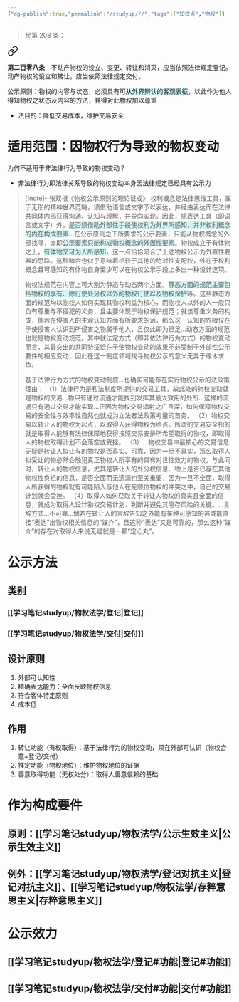 ```yaml
---
{"dg-publish":true,"permalink":"/studyup///","tags":["知识点","物权"]}
---
```


>民第 208 条：
<div class="transclusion internal-embed is-loaded"><a class="markdown-embed-link" href="/////#t208" aria-label="Open link"><svg xmlns="http://www.w3.org/2000/svg" width="24" height="24" viewBox="0 0 24 24" fill="none" stroke="currentColor" stroke-width="2" stroke-linecap="round" stroke-linejoin="round" class="svg-icon lucide-link"><path d="M10 13a5 5 0 0 0 7.54.54l3-3a5 5 0 0 0-7.07-7.07l-1.72 1.71"></path><path d="M14 11a5 5 0 0 0-7.54-.54l-3 3a5 5 0 0 0 7.07 7.07l1.71-1.71"></path></svg></a><div class="markdown-embed">



**第二百零八条**　不动产物权的设立、变更、转让和消灭，应当依照法律规定登记。动产物权的设立和转让，应当依照法律规定交付。 

</div></div>


公示原则：物权的内容与状态，必须具有可<span style="background:rgba(173, 239, 239, 0.55)">从外界辨认的客观表征</span>，以此作为他人得知物权之状态及内容的方法，并得对此物权加以尊重
- 法目的：降低交易成本，维护交易安全
# 适用范围：因物权行为导致的物权变动
为何不适用于非法律行为导致的物权变动？
- 非法律行为即法律关系导致的物权变动本身因法律规定已经具有公示力

> [!note]- 张双根《物权公示原则的理论证成》
>权利概念是法律思维工具，属于无形的精神世界范畴，须借助语言或文字予以表达，并经由表达而在法律共同体内部获得沟通、认知与理解，并导向实现。因此，除表达工具（即语言或文字）外，<span style="background:rgba(173, 239, 239, 0.55)">是否须借助外部性手段使权利为外界所感知，并非权利概念的内在构成要素</span>…在公示原则之下所要求的公示要素，只能从物权概念的外部找寻，亦即<span style="background:rgba(173, 239, 239, 0.55)">公示要素只能构成物权概念的外置性要素</span>。物权成立于有体物之上，<span style="background:rgba(173, 239, 239, 0.55)">有体物又可为人所感知</span>，这一点恰恰暗合了上述物权公示为外置性要素的思路。这种暗合也似乎意味着相较于其他的绝对性支配权，外在于权利概念且可感知的有体物自身至少可以在物权公示手段上多出一种设计选项。
>
>物权法规范在内容上可大别为静态与动态两个方面。<span style="background:rgba(173, 239, 239, 0.55)">静态方面的规范主要包括物权的享有、除行使处分权以外的物权行使以及物权保护</span>等。这些静态方面的规范均以物权人如何实现其物权利益为核心，而物权人以外的人一般只负有尊重与不侵犯的义务，且主要体现于物权保护规范；就该尊重义务的构成，倘若在侵害人的主观认知方面有所要求的话，那么这一认知的界限仅在于使侵害人认识到所侵害之物属于他人，且仅此即为已足…动态方面的规范也就是物权变动规范。其中就法定方式（即非依法律行为方式）的物权变动而言，其最突出的共同特征恰在于使物权变动的效果不必受制于外部性公示要件的相应变动，因此在这一制度领域找寻物权公示的意义无异于缘木求鱼。
>
>基于法律行为方式的物权变动制度…也确实可能存在实行物权公示的法政策理由：
>（1）法律行为是私法制度所提供的交易工具，故此处的物权变动就是物权的交易…物只有通过流通才能找到发挥其最大效用的处所…这样的流通只有通过交易才能实现…正因为物权交易辐射之广且深，如何保障物权交易的安全性与效率性自然也就成为立法者法政策考量的首务。
>（2）物权交易以转让人的物权为起点，以取得人获得物权为终点。所谓的交易安全指的就是取得人能够有法律保障地获得按照交易安排所希望取得的物权，即取得人的物权取得计划不会落空或受挫。
>（3）…物权交易中最核心的交易信息无疑是转让人拟让与的物权是否真实、可靠，因为一旦不真实，那么取得人拟受让的物必然会触犯真正物权人所享有的具有对世性效力的物权。与此同时，转让人的物权信息，尤其是转让人的处分权信息、物上是否已存在其他物权性负担的信息，是否全面而无遗漏也至关重要，因为一旦不全面，取得人所获得的物权就有可能陷入与他人在先顺位物权的冲突之中，自己的交易计划就会受挫。
>（4）取得人如何获取关于转让人物权的真实且全面的信息，就成为取得人设计物权交易计划、判断并避免其隐存风险的关键。…言辞方式…不可靠…倘若在转让人的言辞告知之外能有某种可感知的甚或能直接“表达”出物权相关信息的“媒介”，且这种“表达”又是可靠的，那么这种“媒介”的存在对取得人来说无疑就是一颗“定心丸”。
# 公示方法
## 类别
### [[学习笔记studyup/物权法学/登记\|登记]]
### [[学习笔记studyup/物权法学/交付\|交付]]
## 设计原则
1. 外部可认知性
2. 精确表达能力：全面反映物权信息
3. 符合客体特定原则
4. 成本低
## 作用
1. 转让功能（有权取得）：基于法律行为的物权变动，须在外部可认识（物权合意+登记/交付）
2. 推定功能（物权地位）：维护物权地位的证据
3. 善意取得功能（无权处分）：取得人善意信赖的基础
# 作为构成要件
## 原则：[[学习笔记studyup/物权法学/公示生效主义\|公示生效主义]]
## 例外：[[学习笔记studyup/物权法学/登记对抗主义\|登记对抗主义]]、[[学习笔记studyup/物权法学/存粹意思主义\|存粹意思主义]]
# 公示效力
## [[学习笔记studyup/物权法学/登记#功能\|登记#功能]]
## [[学习笔记studyup/物权法学/交付#功能\|交付#功能]]